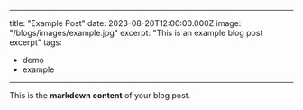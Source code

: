 
---
title: "Example Post"
date: 2023-08-20T12:00:00.000Z
image: "/blogs/images/example.jpg"
excerpt: "This is an example blog post excerpt"
tags:
  - demo
  - example
---
This is the **markdown content** of your blog post.
